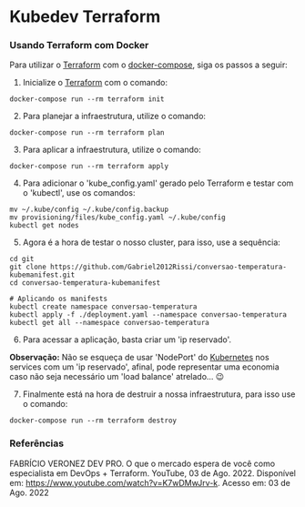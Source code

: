 # Kubedev Terraform

### Usando Terraform com Docker

Para utilizar o [Terraform](https://github.com/hashicorp/terraform) com o [docker-compose](https://docs.docker.com/compose/install), siga os passos a seguir:

1. Inicialize o [Terraform](https://github.com/hashicorp/terraform) com o comando:

```
docker-compose run --rm terraform init
```

2. Para planejar a infraestrutura, utilize o comando:

```
docker-compose run --rm terraform plan
```

3. Para aplicar a infraestrutura, utilize o comando:

```
docker-compose run --rm terraform apply
```

4. Para adicionar o 'kube_config.yaml' gerado pelo Terraform e testar com o 'kubectl', use os comandos:

```
mv ~/.kube/config ~/.kube/config.backup
mv provisioning/files/kube_config.yaml ~/.kube/config
kubectl get nodes
```

5. Agora é a hora de testar o nosso cluster, para isso, use a sequência:

```
cd git
git clone https://github.com/Gabriel2012Rissi/conversao-temperatura-kubemanifest.git
cd conversao-temperatura-kubemanifest

# Aplicando os manifests
kubectl create namespace conversao-temperatura
kubectl apply -f ./deployment.yaml --namespace conversao-temperatura
kubectl get all --namespace conversao-temperatura
```

6. Para acessar a aplicação, basta criar um 'ip reservado'.

**Observação:** Não se esqueça de usar 'NodePort' do [Kubernetes](https://kubernetes.io/pt-br) nos services com um 'ip reservado', afinal, pode representar uma economia caso não seja necessário um 'load balance' atrelado... :wink:

7. Finalmente está na hora de destruir a nossa infraestrutura, para isso use o comando:

```
docker-compose run --rm terraform destroy
```

### Referências

FABRÍCIO VERONEZ DEV PRO. O que o mercado espera de você como especialista em DevOps + Terraform. YouTube, 03 de Ago. 2022. Disponível em: https://www.youtube.com/watch?v=K7wDMwJrv-k. Acesso em: 03 de Ago. 2022
